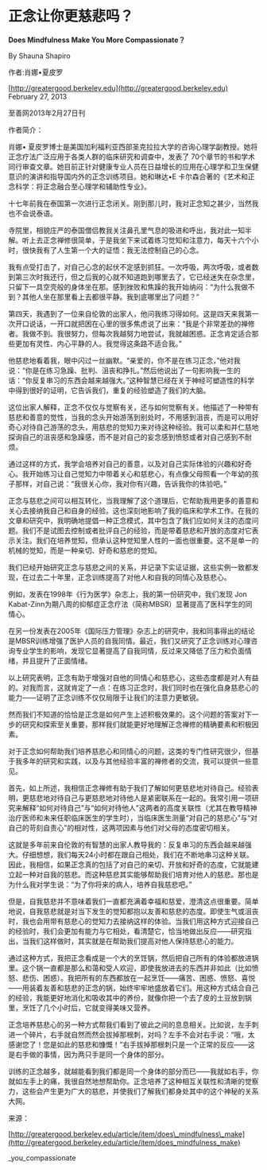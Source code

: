 # 正念让你更慈悲吗？

**Does Mindfulness Make You More Compassionate？**

By Shauna Shapiro

作者:肖娜•夏皮罗

[http://greatergood.berkeley.edu](http://greatergood.berkeley.edu) February 27, 2013

至善网2013年2月27日刊

作者简介：

肖娜• 夏皮罗博士是美国加利福利亚西部圣克拉拉大学的咨询心理学副教授。她将正念疗法广泛应用于各类人群的临床研究和调查中，发表了 70个章节的书和学术同行审查文章。她目前正针对健康专业人员在日益增长的应用在心理学和卫生保健意识的演讲和指导国内外的正念训练项目。她和琳达•E 卡尔森合著的《艺术和正念科学：将正念融合至心理学和辅助性专业》。

十七年前我在泰国第一次进行正念闭关。刚到那儿时，我对正念知之甚少，当然我也不会说泰语。

寺院里，相貌庄严的泰国僧侣教我关注鼻孔里气息的吸进和呼出，我对此一知半解。听上去正念禅修很简单，于是我坐下来试着练习觉知和注意力，每天十六个小时，很快我有了人生第一个大的证悟：我无法控制自己的心念。

我有点受打击了，对自己心念的起伏不定感到抓狂。一次呼吸，两次呼吸，或者数到第三次时我还行，但之后我的心就不知道跑到哪里去了，它已经迷失在杂念里，只留下一具空壳般的身体坐在那。感到挫败和焦躁的我开始纳闷：“为什么我做不到？其他人坐在那里看上去都很平静。我到底哪里出了问题？”

第四天，我遇到了一位来自伦敦的出家人，他问我练习得如何。这是四天来我第一次开口说话，一开口就把困在心里的很多焦虑说了出来：“我是个非常差劲的禅修者。我做不到。我很努力，但每次我越努力地尝试，我就越困惑。正念肯定适合那些更加有灵性、内心平静的人。我觉得这条路不适合我。”

他慈悲地看着我，眼中闪过一丝幽默。“亲爱的，你不是在练习正念，”他对我说：“你是在练习急躁、批判、沮丧和挣扎。”然后他说出了一句影响我一生的话：“你反复串习的东西会越来越强大。”这种智慧已经在关于神经可塑造性的科学中得到很好的证明，它告诉我们，重复的经验塑造了我们的大脑。

这位出家人解释，正念不仅仅与觉察有关，还与如何觉察有关。他描述了一种带有慈悲和善意的觉性，当我的念头开始游荡到别处时，不用感到沮丧，而是可以用好奇心对待自己游荡的念头，用慈悲的觉知力来对待这种经验。我可以柔和并仁慈地探询自己的沮丧感和急躁感，而不是对自己的妄念感到愤怒或者对自己感到不耐烦。

通过这样的方式，我学会培养对自己的善意，以及对自己实际体验的兴趣和好奇心。我开始练习让自己觉知力中带着关心和慈悲心，有点像父母照看一个年幼的孩子那样，对自己说：“我很关心你，我对你有兴趣，告诉我你的体验吧。”

正念与慈悲之间可以相互转化，当我理解了这个道理后，它帮助我用更多的善意和关心去接纳我自己和自身的经验。这也深刻地影响了我的临床和学术工作。在我的文章和研究中，我明确地提倡一种正念模式，其中包含了我们应如何关注的态度问题。我们不是试图去控制或者批评自己的经验，而是带着慈悲和开放的态度对它表示关注。我们在培养觉知，但承认这种觉知里人性的一面也很重要。这不是单一的机械的觉知，而是一种亲切、好奇和慈悲的觉知。

我们已经开始研究正念与慈悲之间的关系，并记录下实证证据，这些实例一致都发现，在过去二十年里，正念训练提高了对他人和自我的同情心及慈悲心。

例如，发表在1998年《行为医学》杂志上，我的第一份研究中，我们发现 Jon Kabat-Zinn为期八周的抑郁症正念疗法（简称MBSR）显著提高了医科学生的同情心。

在另一份发表在2005年《国际压力管理》杂志上的研究中，我和同事得出的结论是MBSR训练增强了医护人员的自我同情。最近，我们又研究了正念训练对心理咨询专业学生的影响，发现它显著提高了自我同情，反过来又降低了压力和负面情绪，并且提升了正面情绪。

以上研究表明，正念有助于增强对自他的同情心和慈悲心，这些态度都是对人有益的。对我而言，这就肯定了一点：在练习正念时，我们同时也在强化自身慈悲心的能力——证明了正念训练不仅仅局限于让我们的注意力更敏锐。

然而我们不知道的恰恰是正念是如何产生上述积极效果的。这个问题的答案对下一步的研究和探索至关重要，那样我们就能更好地理解正念禅修的精确要素和积极因素。

对于正念如何帮助我们培养慈悲心和同情心的问题，这类的专门性研究很少，但基于我多年的研究和实践，以及与其他经验丰富的禅修者的交流，我可以提供一些意见。

首先，如上所述，我相信正念禅修有助于我们了解如何更慈悲地对待自己。经验表明，更慈悲地对待自己与更慈悲地对待他人是紧密联系在一起的。我常引用一项研究来解释“如何对待自己”与“如何对待他人”这两者的高度关联性（尤其在教导精神治疗医师和未来任职临床医生的学生时），当临床医生测量“对自己的慈悲心”与“对自己的苛刻自责心”的相对性，这两项因素与他们对父母的态度密切相关。

这就是多年前来自伦敦的有智慧的出家人教导我的：反复串习的东西会越来越强大。仔细想想，我们每天24小时都在跟自己相处，我们在不断地串习这种关联。因此，我相信，如果正念真的包括了对自己的亲切、开放和好奇的态度，它就能建立起一种对自我的慈悲。而这种慈悲其实能够帮助我们培育对他人的慈悲。那也是为什么我对学生说：“为了你将来的病人，培养自我慈悲吧。”

但是，自我慈悲并不意味着我们一直都充满着幸福和慈爱，澄清这点很重要。简单地说，自我慈悲就是对当下发生的觉知都抱以友善和慈悲的态度。即使生气或沮丧时，我也会用带有慈悲心的觉知力去接纳这样的体验。当我们用这种方式迎接自己的经验时，我们会更加有能力与它相处，看清楚它，恰当地做出反应——研究指出，当我们这样做时，其实就是在帮助我们提高对他人保持慈悲心的能力。

通过这种方式，我把正念看成是一个大的烹饪锅，然后把自己所有的体验都放进锅里。这个锅一直都是那么和蔼和受人欢迎，即使我放进去的东西并非如此（比如愤怒、悲伤、困惑）。我把所有的东西都放在一起烹饪——痛苦、困惑、愤怒、喜悦——用装着友善和慈悲的正念的锅，始终牢牢地盛放着它们。用这种方式结合自己的经验，我能更好地消化和吸收其中的养份，就像你把一个去了皮的土豆放到锅里，烹饪了几个小时后，它就变得美味又营养。

正念培养慈悲心的另一种方式帮我们看到了彼此之间的息息相关。比如说，左手刺进一个碎片，右手就自然而然会拔掉那根刺，对吗？左手不会对右手说：“哦，太感谢您了！您是如此的慈悲和慷慨！”右手拔掉那根刺只是一个正常的反应——这是右手做的事情，因为两只手是同一个身体的部分。

训练的正念越多，就越能看到我们都是同一个身体的部分而已——我就如右手，你就如左手上的痛，我很自然地想帮助你。正念培养了这种相互关联性和清晰的觉察力，这些会产生更为广大的慈悲，并使我们了解我们都身处其中的这个神秘的关系大网。

来源：

[http://greatergood.berkeley.edu/article/item/does\_mindfulness\_make](http://greatergood.berkeley.edu/article/item/does_mindfulness_make)

\_you\_compassionate

